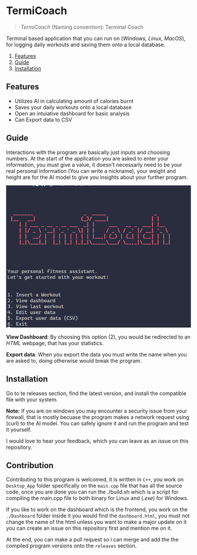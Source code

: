 # TermiCoach
> *TermiCoach* (Naming convention): Terminal Coach 

Terminal based application that you can run on (*Windows, Linux, MacOS*), for logging daily workouts and saving them onto a local database.

1. [Features](#features)
2. [Guide](#guide)
3. [Installation](#installation)
## Features
- Utilizes AI in calculating amount of calories burnt 
- Saves your daily workouts onto a local database
- Open an intuiative dashboard for basic analysis 
- Can Export data to CSV

## Guide
Interactions with the program are basically just inputs and choosing numbers. At the start of the application you are asked to enter your information, you must give a value, it doesn't necessarly need to be your real personal information (You can write a nickname), your weight and height are for the AI model to give you insights about your further program.

![alt text](image.png)

**View Dashboard**: By choosing this option (2), you would be redirected to an *HTML* webpage, that has your statistics.   


**Export data**: When you export the data you must write the name when you are asked to, doing otherwise would break the program.


## Installation 
Go to te releases section, find the latest version, and install the compatible file with your system.

**Note:** If you are on windows you may encounter a security issue from your firewall, that is mostly becuase the program makes a network request using (curl) to the AI model. You can safely ignore it and run the program and test it yourself.

I would love to hear your feedback, which you can leave as an issue on this repository.


## Contribution
Contributing to this program is welcomed, it is written in `C++`, you work on `Desktop_App` folder specifically on the `main.cpp` file that has all the source code, once you are done you can run the ./build.sh which is a script for compiling the main.cpp file to both binary for Linux and (*.exe*) for Windows.

If you like to work on the dashboard which is the frontend, you work on the `./Dashboard` folder inside it you would find the `dashboard.html`, you must not change the name of the html unless you want to make a major update on it you can create an issue on this repository first and mention me on it.

At the end, you can make a pull request so i can merge and add the the compiled program versions onto the `releases` section.